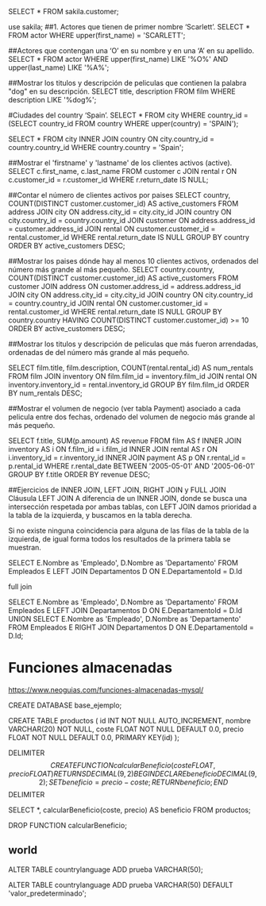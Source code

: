SELECT * FROM sakila.customer;

use sakila;
##1. Actores que tienen de primer nombre ‘Scarlett’.
SELECT * 
FROM actor 
WHERE upper(first_name) = 'SCARLETT';

##Actores que contengan una ‘O’ en su nombre y en una ‘A’ en su apellido.
SELECT * 
FROM actor 
WHERE upper(first_name) LIKE '%O%'
AND upper(last_name) LIKE '%A%';

##Mostrar los titulos y descripción de peliculas que contienen la palabra "dog" en su descripción.
SELECT title, description
FROM film
WHERE description LIKE '%dog%';

#Ciudades del country ‘Spain’.
SELECT * 
FROM city 
WHERE country_id = (SELECT country_id FROM country WHERE upper(country) = 'SPAIN');

SELECT *
FROM city
INNER JOIN country ON city.country_id = country.country_id
WHERE country.country = 'Spain';


##Mostrar el 'firstname' y 'lastname' de los clientes activos (active).
SELECT c.first_name, c.last_name
FROM customer c
JOIN rental r ON c.customer_id = r.customer_id
WHERE r.return_date IS NULL;


##Contar el número de clientes activos por paises
SELECT country, COUNT(DISTINCT customer.customer_id) AS active_customers
FROM address
JOIN city ON address.city_id = city.city_id
JOIN country ON city.country_id = country.country_id
JOIN customer ON address.address_id = customer.address_id
JOIN rental ON customer.customer_id = rental.customer_id
WHERE rental.return_date IS NULL
GROUP BY country
ORDER BY active_customers DESC;

##Mostrar los paises dónde hay al menos 10 clientes activos, ordenados del número más grande al más pequeño.
SELECT country.country, COUNT(DISTINCT customer.customer_id) AS active_customers
FROM customer
JOIN address ON customer.address_id = address.address_id
JOIN city ON address.city_id = city.city_id
JOIN country ON city.country_id = country.country_id
JOIN rental ON customer.customer_id = rental.customer_id
WHERE rental.return_date IS NULL
GROUP BY country.country
HAVING COUNT(DISTINCT customer.customer_id) >= 10
ORDER BY active_customers DESC;

##Mostrar los titulos y descripción de peliculas que más fueron arrendadas, ordenadas de del número más grande al más pequeño.

SELECT film.title, film.description, COUNT(rental.rental_id) AS num_rentals
FROM film
JOIN inventory ON film.film_id = inventory.film_id
JOIN rental ON inventory.inventory_id = rental.inventory_id
GROUP BY film.film_id
ORDER BY num_rentals DESC;

##Mostrar el volumen de negocio (ver tabla Payment) asociado a cada pelicula entre dos fechas, ordenado del volumen de negocio más grande al más pequeño.

SELECT f.title, SUM(p.amount) AS revenue
FROM film AS f
INNER JOIN inventory AS i ON f.film_id = i.film_id
INNER JOIN rental AS r ON i.inventory_id = r.inventory_id
INNER JOIN payment AS p ON r.rental_id = p.rental_id
WHERE r.rental_date BETWEEN '2005-05-01' AND '2005-06-01'
GROUP BY f.title
ORDER BY revenue DESC;

##Ejercicios de INNER JOIN, LEFT JOIN, RIGHT JOIN y FULL JOIN  
Cláusula LEFT JOIN
A diferencia de un INNER JOIN, donde se busca una intersección respetada por ambas tablas, con LEFT JOIN damos prioridad a la tabla de la izquierda, y buscamos en la tabla derecha.

Si no existe ninguna coincidencia para alguna de las filas de la tabla de la izquierda, de igual forma todos los resultados de la primera tabla se muestran.

SELECT
  E.Nombre as 'Empleado',
  D.Nombre as 'Departamento'
FROM Empleados E
LEFT JOIN Departamentos D
ON E.DepartamentoId = D.Id

full join

SELECT E.Nombre as 'Empleado',
  D.Nombre as 'Departamento'
  FROM Empleados E
  LEFT JOIN Departamentos D
  ON E.DepartamentoId = D.Id
UNION
SELECT E.Nombre as 'Empleado',
  D.Nombre as 'Departamento'
  FROM Empleados E
  RIGHT JOIN Departamentos D
  ON E.DepartamentoId = D.Id;

  # Funciones almacenadas
  https://www.neoguias.com/funciones-almacenadas-mysql/

  CREATE DATABASE base_ejemplo;

  CREATE TABLE productos (
    id INT NOT NULL AUTO_INCREMENT,
    nombre VARCHAR(20) NOT NULL,
    coste FLOAT NOT NULL DEFAULT 0.0,
    precio FLOAT NOT NULL DEFAULT 0.0,
    PRIMARY KEY(id)
);

DELIMITER $$
CREATE FUNCTION calcularBeneficio(coste FLOAT, precio FLOAT) RETURNS DECIMAL(9,2)
BEGIN
    DECLARE beneficio DECIMAL(9,2);
    SET beneficio = precio - coste;
    RETURN beneficio;
END$$
DELIMITER

SELECT *, calcularBeneficio(coste, precio) AS beneficio FROM productos;

DROP FUNCTION calcularBeneficio;

## world
ALTER TABLE countrylanguage
ADD prueba VARCHAR(50);

ALTER TABLE countrylanguage
ADD prueba VARCHAR(50) DEFAULT 'valor_predeterminado';








